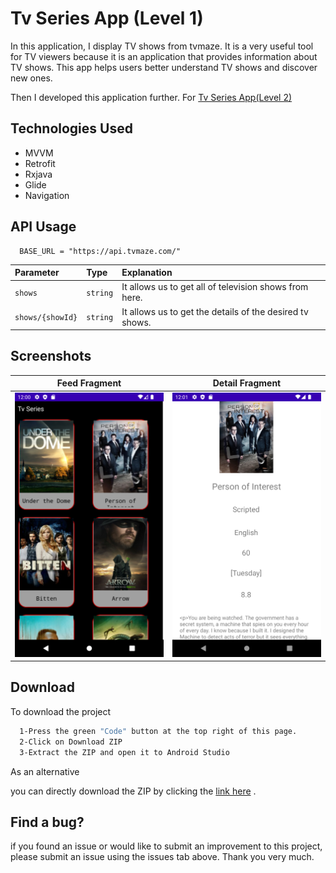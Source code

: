 
# Tv Series App (Level 1)
In this application, I display TV shows from tvmaze. It is a very useful tool for TV viewers because it is an application that provides information about TV shows. This app helps users better understand TV shows and discover new ones.

Then I developed this application further. For [Tv Series App(Level 2) ](https://github.com/BerkErdgn/TvSeriesApp-Level-2)


## Technologies Used

- MVVM
- Retrofit
- Rxjava
- Glide
- Navigation


  
## API Usage

```http
  BASE_URL = "https://api.tvmaze.com/"

```

| Parameter | Type     | Explanation                |
| :-------- | :------- | :------------------------- |
| `shows` | `string` | It allows us to get all of television shows from here. |
| `shows/{showId}` | `string` | It allows us to get the details of the desired tv shows. |




## Screenshots

Feed Fragment| Detail Fragment
 --- | --- | 
![](https://github.com/BerkErdgn/TvSeriesApp/blob/main/sc/TvSeriesApp-1.png?raw=true)| ![](https://github.com/BerkErdgn/TvSeriesApp/blob/main/sc/TvSeriesApp-2.png?raw=true) 

## Download  

To download the project

```bash 
  1-Press the green "Code" button at the top right of this page.
  2-Click on Download ZIP
  3-Extract the ZIP and open it to Android Studio
```
As an alternative

you can directly download the ZIP by clicking the [link here](https://github.com/BerkErdgn/TvSeriesApp/archive/refs/heads/main.zip) .


## Find a bug?

if you found an issue or would like to submit an improvement to this project, please submit an issue using the issues tab above.
Thank you very much.
